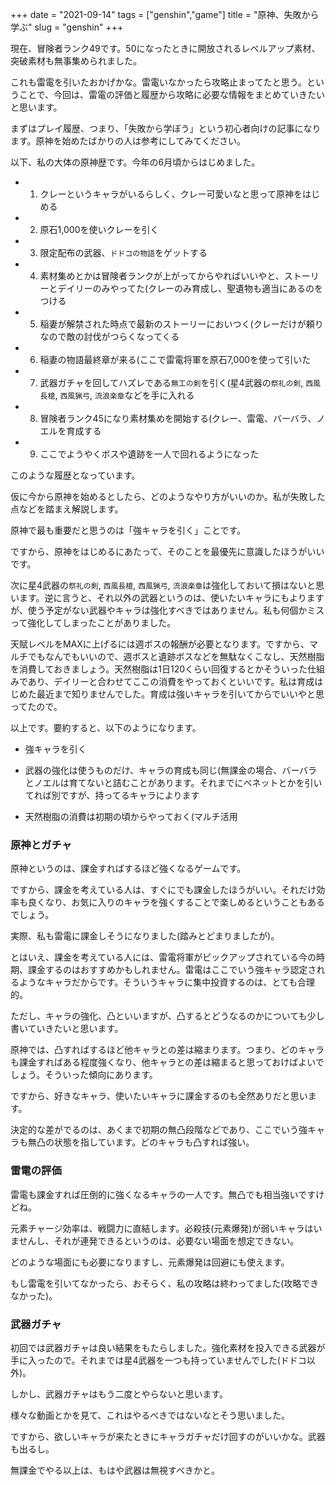 +++
date = "2021-09-14"
tags = ["genshin","game"]
title = "原神、失敗から学ぶ"
slug = "genshin"
+++

現在、冒険者ランク49です。50になったときに開放されるレベルアップ素材、突破素材も無事集められました。

これも雷電を引いたおかげかな。雷電いなかったら攻略止まってたと思う。ということで、今回は、雷電の評価と履歴から攻略に必要な情報をまとめていきたいと思います。

まずはプレイ履歴、つまり、「失敗から学ぼう」という初心者向けの記事になります。原神を始めたばかりの人は参考にしてみてください。

以下、私の大体の原神歴です。今年の6月頃からはじめました。

- 1. クレーというキャラがいるらしく、クレー可愛いなと思って原神をはじめる

- 2. 原石1,000を使いクレーを引く

- 3. 限定配布の武器、`ドドコの物語`をゲットする

- 4. 素材集めとかは冒険者ランクが上がってからやればいいやと、ストーリーとデイリーのみやってた(クレーのみ育成し、聖遺物も適当にあるのをつける

- 5. 稲妻が解禁された時点で最新のストーリーにおいつく(クレーだけが頼りなので敵の討伐がつらくなってくる

- 6. 稲妻の物語最終章が来る(ここで雷電将軍を原石7,000を使って引いた

- 7. 武器ガチャを回してハズレである`無工の剣`を引く(星4武器の`祭礼の剣`, `西風長槍`, `西風猟弓`, `流浪楽章`などを手に入れる

- 8. 冒険者ランク45になり素材集めを開始する(クレー、雷電、バーバラ、ノエルを育成する

- 9. ここでようやくボスや遺跡を一人で回れるようになった

このような履歴となっています。

仮に今から原神を始めるとしたら、どのようなやり方がいいのか。私が失敗した点などを踏まえ解説します。

原神で最も重要だと思うのは「強キャラを引く」ことです。

ですから、原神をはじめるにあたって、そのことを最優先に意識したほうがいいです。

次に星4武器の`祭礼の剣`, `西風長槍`, `西風猟弓`, `流浪楽章`は強化しておいて損はないと思います。逆に言うと、それ以外の武器というのは、使いたいキャラにもよりますが、使う予定がない武器やキャラは強化すべきではありません。私も何個かミスって強化してしまったことがありました。

天賦レベルをMAXに上げるには週ボスの報酬が必要となります。ですから、マルチでもなんでもいいので、週ボスと遺跡ボスなどを無駄なくこなし、天然樹脂を消費しておきましょう。天然樹脂は1日120くらい回復するとかそういった仕組みであり、デイリーと合わせてここの消費をやっておくといいです。私は育成はじめた最近まで知りませんでした。育成は強いキャラを引いてからでいいやと思ってたので。

以上です。要約すると、以下のようになります。

- 強キャラを引く

- 武器の強化は使うものだけ、キャラの育成も同じ(無課金の場合、バーバラとノエルは育てないと詰むことがあります。それまでにベネットとかを引いてれば別ですが、持ってるキャラによります

- 天然樹脂の消費は初期の頃からやっておく(マルチ活用

### 原神とガチャ

原神というのは、課金すればするほど強くなるゲームです。

ですから、課金を考えている人は、すぐにでも課金したほうがいい。それだけ効率も良くなり、お気に入りのキャラを強くすることで楽しめるということもあるでしょう。

実際、私も雷電に課金しそうになりました(踏みとどまりましたが)。

とはいえ、課金を考えている人には、雷電将軍がピックアップされている今の時期、課金するのはおすすめかもしれません。雷電はここでいう強キャラ認定されるようなキャラだからです。そういうキャラに集中投資するのは、とても合理的。

ただし、キャラの強化、凸といいますが、凸するとどうなるのかについても少し書いていきたいと思います。

原神では、凸すればするほど他キャラとの差は縮まります。つまり、どのキャラも課金すればある程度強くなり、他キャラとの差は縮まると思っておけばよいでしょう。そういった傾向にあります。

ですから、好きなキャラ、使いたいキャラに課金するのも全然ありだと思います。

決定的な差がでるのは、あくまで初期の無凸段階などであり、ここでいう強キャラも無凸の状態を指しています。どのキャラも凸すれば強い。

### 雷電の評価

雷電も課金すれば圧倒的に強くなるキャラの一人です。無凸でも相当強いですけどね。

元素チャージ効率は、戦闘力に直結します。必殺技(元素爆発)が弱いキャラはいませんし、それが連発できるというのは、必要ない場面を想定できない。

どのような場面にも必要になりますし、元素爆発は回避にも使えます。

もし雷電を引いてなかったら、おそらく、私の攻略は終わってました(攻略できなかった)。

### 武器ガチャ

初回では武器ガチャは良い結果をもたらしました。強化素材を投入できる武器が手に入ったので。それまでは星4武器を一つも持っていませんでした(ドドコ以外)。

しかし、武器ガチャはもう二度とやらないと思います。

様々な動画とかを見て、これはやるべきではないなとそう思いました。

ですから、欲しいキャラが来たときにキャラガチャだけ回すのがいいかな。武器も出るし。

無課金でやる以上は、もはや武器は無視すべきかと。

